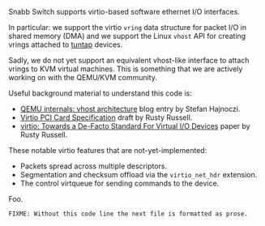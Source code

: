 Snabb Switch supports virtio-based software ethernet I/O interfaces.

In particular: we support the virtio `vring` data structure for packet I/O in shared memory (DMA) and we support the Linux `vhost` API for creating vrings attached to [tuntap](https://www.kernel.org/doc/Documentation/networking/tuntap.txt) devices.

Sadly, we do not yet support an equivalent vhost-like interface to attach vrings to KVM virtual machines. This is something that we are actively working on with the QEMU/KVM community.

Useful background material to understand this code is:

* [QEMU internals: vhost architecture](http://blog.vmsplice.net/2011/09/qemu-internals-vhost-architecture.html) blog entry by Stefan Hajnoczi.
* [Virtio PCI Card Specification](http://ozlabs.org/~rusty/virtio-spec/virtio-0.9.5.pdf) draft by Rusty Russell.
* [virtio: Towards a De-Facto Standard For Virtual I/O Devices](http://ozlabs.org/~rusty/virtio-spec/virtio-paper.pdf) paper by Rusty Russell.

These notable virtio features that are not-yet-implemented:

* Packets spread across multiple descriptors.
* Segmentation and checksum offload via the `virtio_net_hdr` extension.
* The control virtqueue for sending commands to the device.

Foo.

    FIXME: Without this code line the next file is formatted as prose.
